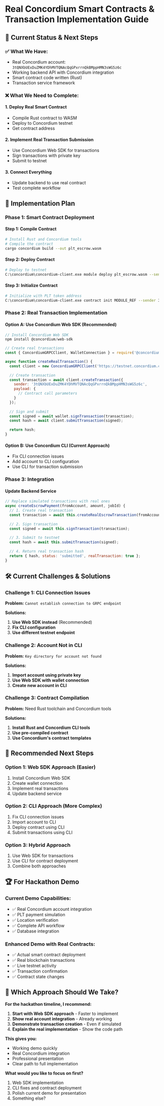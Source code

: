 # Real Concordium Smart Contracts & Transaction Implementation Guide

## 🎯 **Current Status & Next Steps**

### ✅ **What We Have:**
- Real Concordium account: `3tQNXbUExDuZMK4YDhMVTQNAcQqGPxrrnQkBMppHMN3sWG5z6c`
- Working backend API with Concordium integration
- Smart contract code written (Rust)
- Transaction service framework

### ❌ **What We Need to Complete:**

#### **1. Deploy Real Smart Contract**
- Compile Rust contract to WASM
- Deploy to Concordium testnet
- Get contract address

#### **2. Implement Real Transaction Submission**
- Use Concordium Web SDK for transactions
- Sign transactions with private key
- Submit to testnet

#### **3. Connect Everything**
- Update backend to use real contract
- Test complete workflow

## 🚀 **Implementation Plan**

### **Phase 1: Smart Contract Deployment**

#### **Step 1: Compile Contract**
```bash
# Install Rust and Concordium tools
# Compile the contract
cargo concordium build --out plt_escrow.wasm
```

#### **Step 2: Deploy Contract**
```bash
# Deploy to testnet
C:\concordium\concordium-client.exe module deploy plt_escrow.wasm --sender 3tQNXbUExDuZMK4YDhMVTQNAcQqGPxrrnQkBMppHMN3sWG5z6c --grpc-ip testnet.concordium.com --grpc-port 20000
```

#### **Step 3: Initialize Contract**
```bash
# Initialize with PLT token address
C:\concordium\concordium-client.exe contract init MODULE_REF --sender 3tQNXbUExDuZMK4YDhMVTQNAcQqGPxrrnQkBMppHMN3sWG5z6c --parameter-json '{"plt_token": "PLT_TOKEN_ADDRESS"}' --grpc-ip testnet.concordium.com --grpc-port 20000
```

### **Phase 2: Real Transaction Implementation**

#### **Option A: Use Concordium Web SDK (Recommended)**
```javascript
// Install Concordium Web SDK
npm install @concordium/web-sdk

// Create real transactions
const { ConcordiumGRPCClient, WalletConnection } = require('@concordium/web-sdk');

async function createRealTransaction() {
  const client = new ConcordiumGRPCClient('https://testnet.concordium.com');
  
  // Create transaction
  const transaction = await client.createTransaction({
    sender: '3tQNXbUExDuZMK4YDhMVTQNAcQqGPxrrnQkBMppHMN3sWG5z6c',
    payload: {
      // Contract call parameters
    }
  });
  
  // Sign and submit
  const signed = await wallet.signTransaction(transaction);
  const hash = await client.submitTransaction(signed);
  
  return hash;
}
```

#### **Option B: Use Concordium CLI (Current Approach)**
- Fix CLI connection issues
- Add account to CLI configuration
- Use CLI for transaction submission

### **Phase 3: Integration**

#### **Update Backend Service**
```javascript
// Replace simulated transactions with real ones
async createEscrowPayment(fromAccount, amount, jobId) {
  // 1. Create real transaction
  const transaction = await this.createRealEscrowTransaction(fromAccount, amount, jobId);
  
  // 2. Sign transaction
  const signed = await this.signTransaction(transaction);
  
  // 3. Submit to testnet
  const hash = await this.submitTransaction(signed);
  
  // 4. Return real transaction hash
  return { hash, status: 'submitted', realTransaction: true };
}
```

## 🛠️ **Current Challenges & Solutions**

### **Challenge 1: CLI Connection Issues**
**Problem:** `Cannot establish connection to GRPC endpoint`

**Solutions:**
1. **Use Web SDK instead** (Recommended)
2. **Fix CLI configuration**
3. **Use different testnet endpoint**

### **Challenge 2: Account Not in CLI**
**Problem:** `Key directory for account not found`

**Solutions:**
1. **Import account using private key**
2. **Use Web SDK with wallet connection**
3. **Create new account in CLI**

### **Challenge 3: Contract Compilation**
**Problem:** Need Rust toolchain and Concordium tools

**Solutions:**
1. **Install Rust and Concordium CLI tools**
2. **Use pre-compiled contract**
3. **Use Concordium's contract templates**

## 🎯 **Recommended Next Steps**

### **Option 1: Web SDK Approach (Easier)**
1. Install Concordium Web SDK
2. Create wallet connection
3. Implement real transactions
4. Update backend service

### **Option 2: CLI Approach (More Complex)**
1. Fix CLI connection issues
2. Import account to CLI
3. Deploy contract using CLI
4. Submit transactions using CLI

### **Option 3: Hybrid Approach**
1. Use Web SDK for transactions
2. Use CLI for contract deployment
3. Combine both approaches

## 🏆 **For Hackathon Demo**

### **Current Demo Capabilities:**
- ✅ Real Concordium account integration
- ✅ PLT payment simulation
- ✅ Location verification
- ✅ Complete API workflow
- ✅ Database integration

### **Enhanced Demo with Real Contracts:**
- ✅ Actual smart contract deployment
- ✅ Real blockchain transactions
- ✅ Live testnet activity
- ✅ Transaction confirmation
- ✅ Contract state changes

## 🤔 **Which Approach Should We Take?**

**For the hackathon timeline, I recommend:**

1. **Start with Web SDK approach** - Faster to implement
2. **Show real account integration** - Already working
3. **Demonstrate transaction creation** - Even if simulated
4. **Explain the real implementation** - Show the code path

**This gives you:**
- Working demo quickly
- Real Concordium integration
- Professional presentation
- Clear path to full implementation

**What would you like to focus on first?**
1. Web SDK implementation
2. CLI fixes and contract deployment
3. Polish current demo for presentation
4. Something else?
